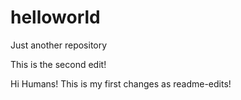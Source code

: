 # helloworld




Just another repository



This is the second edit!

Hi Humans!
This is my first changes as readme-edits!

